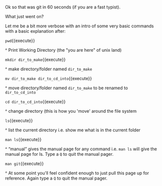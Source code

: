  Ok so that was git in 60 seconds (if you are a fast typist).

 What just went on?  

Let me be a bit more verbose with an intro of some very basic commands with a basic explanation after:

`pwd`{{execute}}

^ Print Working Directory (the "you are here" of unix land)

`mkdir dir_to_make`{{execute}}

^ make directory/folder named `dir_to_make`

`mv dir_to_make dir_to_cd_into`{{execute}}

^ move directory/folder named `dir_to_make` to be renamed to `dir_to_cd_into`

`cd dir_to_cd_into`{{execute}}

^ change directory (this is how you 'move' around the file system

`ls`{{execute}}

^ list the current directory i.e. show me what is in the current folder

`man ls`{{execute}}

^ “manual” gives the manual page for any command i.e. `man ls` will give the manual page for ls. Type a `Q` to quit the manual pager.

`man git`{{execute}}

^ At some point you'll feel confident enough to just pull this page up for reference. Again type a `Q` to quit the manual pager.

